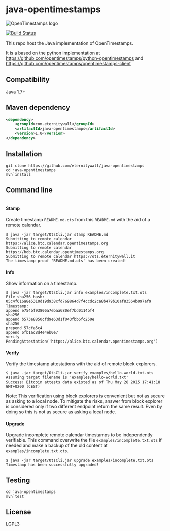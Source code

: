 # java-opentimestamps


![OpenTimestamps logo](https://raw.githubusercontent.com/opentimestamps/logo/master/white-bg/website-horizontal-350x75.png)

[![Build Status](https://travis-ci.org/eternitywall/java-opentimestamps.svg?branch=master)](https://travis-ci.org/eternitywall/java-opentimestamps)

This repo host the Java implementation of OpenTimestamps.

It is a based on the python implementation at https://github.com/opentimestamps/python-opentimestamps and https://github.com/opentimestamps/opentimestamps-client

## Compatibility

Java 1.7+

## Maven dependency

```xml
<dependency>
    <groupId>com.eternitywall</groupId>
    <artifactId>java-opentimestamps</artifactId>
    <version>1.0</version>
</dependency>
```

## Installation

```
git clone https://github.com/eternitywall/java-opentimestamps
cd java-opentimestamps
mvn install
```

## Command line

```

```

#### Stamp

Create timestamp `README.md.ots` from this `README.md` with the aid of a remote calendar.

```shell
$ java -jar target/OtsCli.jar stamp README.md
Submitting to remote calendar https://alice.btc.calendar.opentimestamps.org
Submitting to remote calendar https://bob.btc.calendar.opentimestamps.org
Submitting to remote calendar https://ots.eternitywall.it
The timestamp proof 'README.md.ots' has been created!
```

#### Info

Show information on a timestamp.

```shell
$ java -jar target/OtsCli.jar info examples/incomplete.txt.ots
File sha256 hash: 05c4f616a8e5310d19d938cfd769864d7f4ccdc2ca8b479b10af83564b097af9
Timestamp:
append e754bf93806a7ebaa680ef7bd0114bf4
sha256
append b573e8850cfd9e63d1f043fbb6fc250e
sha256
prepend 57cfa5c4
append 6fb1ac8d4e4eb0e7
verify PendingAttestation('https://alice.btc.calendar.opentimestamps.org')

```

#### Verify

Verify the timestamp attestations with the aid of remote block explorers.

```shell
$ java -jar target/OtsCli.jar verify examples/hello-world.txt.ots
Assuming target filename is 'examples/hello-world.txt'
Success! Bitcoin attests data existed as of Thu May 28 2015 17:41:18 GMT+0200 (CEST)
```

Note: This verification using block explorers is convenient but not as secure as asking to a local node.
To mitigate the risks, answer from block explorer is considered only if two different endpoint return the same result. Even by doing so this is not as secure as asking a local node.   

#### Upgrade

Upgrade incomplete remote calendar timestamps to be independently verifiable. This command overwrite the file `examples/incomplete.txt.ots` if needed and make a backup of the old content at `examples/incomplete.txt.ots`. 

```shell
$ java -jar target/OtsCli.jar upgrade examples/incomplete.txt.ots
Timestamp has been successfully upgraded!
```

## Testing

```
cd java-opentimestamps
mvn test
```

## License

LGPL3

